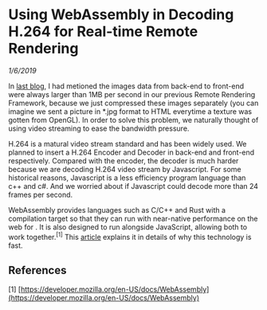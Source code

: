 # Using WebAssembly in Decoding H.264 for Real-time Remote Rendering
*1/6/2019*

In [last blog](https://jiangdunchun.github.io/blog.html?id=WampFramework.md), I had metioned the images data from back-end to front-end were always larger than 1MB per second in our previous Remote Rendering Framework, because we just compressed these images separately (you can imagine we sent a picture in *.jpg format to HTML everytime a texture was gotten from OpenGL). In order to solve this problem, we naturally thought of using video streaming to ease the bandwidth pressure.

H.264 is a matural video stream standard and has been widely used. We planned to insert a H.264 Encoder and Decoder in back-end and front-end respectively. Compared with the encoder, the decoder is much harder because we are decoding H.264 video stream by Javascript. For some historical reasons, Javascript is a less efficiency program language than c++ and c#. And we worried about if Javascript could decode more than 24 frames per second.

WebAssembly provides languages such as C/C++ and Rust with a compilation target so that they can run with near-native performance on the web for . It is also designed to run alongside JavaScript, allowing both to work together.<sup>[1]</sup> This [article](https://www.smashingmagazine.com/2017/05/abridged-cartoon-introduction-webassembly/) explains it in details of why  this technology is fast.

## References
[1] [https://developer.mozilla.org/en-US/docs/WebAssembly](https://developer.mozilla.org/en-US/docs/WebAssembly)